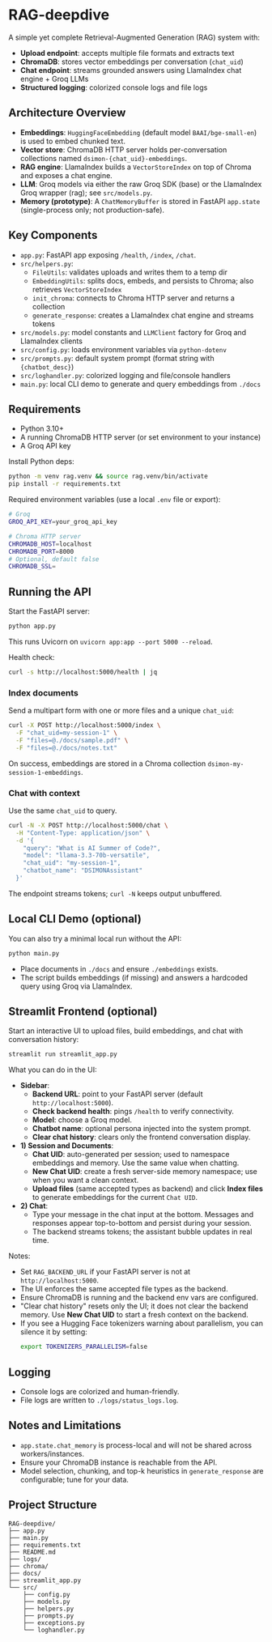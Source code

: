 # RAG-deepdive

A simple yet complete Retrieval-Augmented Generation (RAG) system with:
- **Upload endpoint**: accepts multiple file formats and extracts text
- **ChromaDB**: stores vector embeddings per conversation (`chat_uid`)
- **Chat endpoint**: streams grounded answers using LlamaIndex chat engine + Groq LLMs
- **Structured logging**: colorized console logs and file logs

## Architecture Overview
- **Embeddings**: `HuggingFaceEmbedding` (default model `BAAI/bge-small-en`) is used to embed chunked text.
- **Vector store**: ChromaDB HTTP server holds per-conversation collections named `dsimon-{chat_uid}-embeddings`.
- **RAG engine**: LlamaIndex builds a `VectorStoreIndex` on top of Chroma and exposes a chat engine.
- **LLM**: Groq models via either the raw Groq SDK (base) or the LlamaIndex Groq wrapper (rag); see `src/models.py`.
- **Memory (prototype)**: A `ChatMemoryBuffer` is stored in FastAPI `app.state` (single-process only; not production-safe).

## Key Components
- `app.py`: FastAPI app exposing `/health`, `/index`, `/chat`.
- `src/helpers.py`:
  - `FileUtils`: validates uploads and writes them to a temp dir
  - `EmbeddingUtils`: splits docs, embeds, and persists to Chroma; also retrieves `VectorStoreIndex`
  - `init_chroma`: connects to Chroma HTTP server and returns a collection
  - `generate_response`: creates a LlamaIndex chat engine and streams tokens
- `src/models.py`: model constants and `LLMClient` factory for Groq and LlamaIndex clients
- `src/config.py`: loads environment variables via `python-dotenv`
- `src/prompts.py`: default system prompt (format string with `{chatbot_desc}`)
- `src/loghandler.py`: colorized logging and file/console handlers
- `main.py`: local CLI demo to generate and query embeddings from `./docs`

## Requirements
- Python 3.10+
- A running ChromaDB HTTP server (or set environment to your instance)
- A Groq API key

Install Python deps:
```bash
python -m venv rag.venv && source rag.venv/bin/activate
pip install -r requirements.txt
```

Required environment variables (use a local `.env` file or export):
```bash
# Groq
GROQ_API_KEY=your_groq_api_key

# Chroma HTTP server
CHROMADB_HOST=localhost
CHROMADB_PORT=8000
# Optional, default false
CHROMADB_SSL=
```

## Running the API
Start the FastAPI server:
```bash
python app.py
```
This runs Uvicorn on `uvicorn app:app --port 5000 --reload`.

Health check:
```bash
curl -s http://localhost:5000/health | jq
```

### Index documents
Send a multipart form with one or more files and a unique `chat_uid`:
```bash
curl -X POST http://localhost:5000/index \
  -F "chat_uid=my-session-1" \
  -F "files=@./docs/sample.pdf" \
  -F "files=@./docs/notes.txt"
```
On success, embeddings are stored in a Chroma collection `dsimon-my-session-1-embeddings`.

### Chat with context
Use the same `chat_uid` to query.
```bash
curl -N -X POST http://localhost:5000/chat \
  -H "Content-Type: application/json" \
  -d '{
    "query": "What is AI Summer of Code?",
    "model": "llama-3.3-70b-versatile",
    "chat_uid": "my-session-1",
    "chatbot_name": "DSIMONAssistant"
  }'
```
The endpoint streams tokens; `curl -N` keeps output unbuffered.

## Local CLI Demo (optional)
You can also try a minimal local run without the API:
```bash
python main.py
```
- Place documents in `./docs` and ensure `./embeddings` exists.
- The script builds embeddings (if missing) and answers a hardcoded query using Groq via LlamaIndex.

## Streamlit Frontend (optional)
Start an interactive UI to upload files, build embeddings, and chat with conversation history:
```bash
streamlit run streamlit_app.py
```

What you can do in the UI:
- **Sidebar**:
  - **Backend URL**: point to your FastAPI server (default `http://localhost:5000`).
  - **Check backend health**: pings `/health` to verify connectivity.
  - **Model**: choose a Groq model.
  - **Chatbot name**: optional persona injected into the system prompt.
  - **Clear chat history**: clears only the frontend conversation display.
- **1) Session and Documents**:
  - **Chat UID**: auto-generated per session; used to namespace embeddings and memory. Use the same value when chatting.
  - **New Chat UID**: create a fresh server-side memory namespace; use when you want a clean context.
  - **Upload files** (same accepted types as backend) and click **Index files** to generate embeddings for the current `Chat UID`.
- **2) Chat**:
  - Type your message in the chat input at the bottom. Messages and responses appear top-to-bottom and persist during your session.
  - The backend streams tokens; the assistant bubble updates in real time.

Notes:
- Set `RAG_BACKEND_URL` if your FastAPI server is not at `http://localhost:5000`.
- The UI enforces the same accepted file types as the backend.
- Ensure ChromaDB is running and the backend env vars are configured.
- "Clear chat history" resets only the UI; it does not clear the backend memory. Use **New Chat UID** to start a fresh context on the backend.
- If you see a Hugging Face tokenizers warning about parallelism, you can silence it by setting:
  ```bash
  export TOKENIZERS_PARALLELISM=false
  ```

## Logging
- Console logs are colorized and human-friendly.
- File logs are written to `./logs/status_logs.log`.

## Notes and Limitations
- `app.state.chat_memory` is process-local and will not be shared across workers/instances.
- Ensure your ChromaDB instance is reachable from the API.
- Model selection, chunking, and top-k heuristics in `generate_response` are configurable; tune for your data.

## Project Structure
```text
RAG-deepdive/
├── app.py
├── main.py
├── requirements.txt
├── README.md
├── logs/
├── chroma/
├── docs/
├── streamlit_app.py
└── src/
    ├── config.py
    ├── models.py
    ├── helpers.py
    ├── prompts.py
    ├── exceptions.py
    └── loghandler.py
```